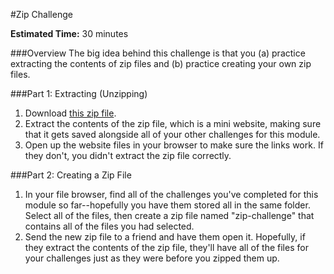 #Zip Challenge

**Estimated Time:** 30 minutes

###Overview
The big idea behind this challenge is that you (a) practice extracting the contents of zip files and (b) practice creating your own zip files.

###Part 1: Extracting (Unzipping)
1. Download [this zip file](http://christensenacademy.org/modules/html-basics/challenges/zip-challenge.zip).
2. Extract the contents of the zip file, which is a mini website, making sure that it gets saved alongside all of your other challenges for this module.
3. Open up the website files in your browser to make sure the links work. If they don't, you didn't extract the zip file correctly.

###Part 2: Creating a Zip File
1. In your file browser, find all of the challenges you've completed for this module so far--hopefully you have them stored all in the same folder. Select all of the files, then create a zip file named "zip-challenge" that contains all of the files you had selected.
2. Send the new zip file to a friend and have them open it. Hopefully, if they extract the contents of the zip file, they'll have all of the files for your challenges just as they were before you zipped them up.
